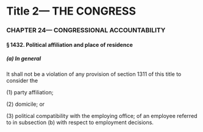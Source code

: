 
# Title 2— THE CONGRESS
### CHAPTER 24— CONGRESSIONAL ACCOUNTABILITY
#### § 1432. Political affiliation and place of residence
##### (a) In general

It shall not be a violation of any provision of section 1311 of this title to consider the

(1) party affiliation;

(2) domicile; or

(3) political compatibility with the employing office; of an employee referred to in subsection (b) with respect to employment decisions.

